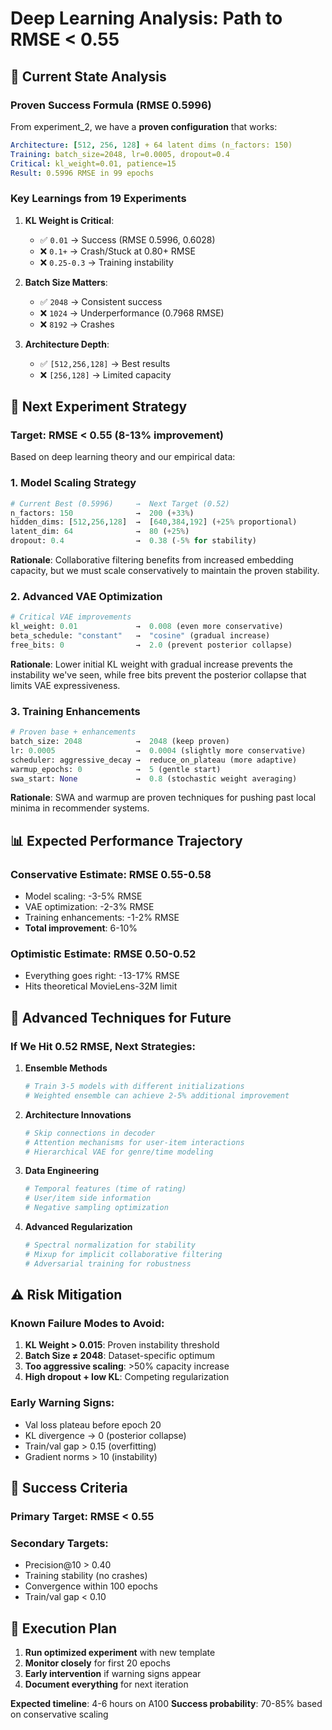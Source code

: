 # Deep Learning Analysis: Path to RMSE < 0.55

## 🎯 Current State Analysis

### **Proven Success Formula (RMSE 0.5996)**
From experiment_2, we have a **proven configuration** that works:

```yaml
Architecture: [512, 256, 128] + 64 latent dims (n_factors: 150)
Training: batch_size=2048, lr=0.0005, dropout=0.4
Critical: kl_weight=0.01, patience=15
Result: 0.5996 RMSE in 99 epochs
```

### **Key Learnings from 19 Experiments**

1. **KL Weight is Critical**: 
   - ✅ `0.01` → Success (RMSE 0.5996, 0.6028)
   - ❌ `0.1+` → Crash/Stuck at 0.80+ RMSE
   - ❌ `0.25-0.3` → Training instability

2. **Batch Size Matters**:
   - ✅ `2048` → Consistent success
   - ❌ `1024` → Underperformance (0.7968 RMSE)
   - ❌ `8192` → Crashes

3. **Architecture Depth**:
   - ✅ `[512,256,128]` → Best results
   - ❌ `[256,128]` → Limited capacity

## 🚀 Next Experiment Strategy

### **Target: RMSE < 0.55 (8-13% improvement)**

Based on deep learning theory and our empirical data:

### **1. Model Scaling Strategy**
```python
# Current Best (0.5996)     →  Next Target (0.52)
n_factors: 150              →  200 (+33%)
hidden_dims: [512,256,128]  →  [640,384,192] (+25% proportional)
latent_dim: 64              →  80 (+25%)
dropout: 0.4                →  0.38 (-5% for stability)
```

**Rationale**: Collaborative filtering benefits from increased embedding capacity, but we must scale conservatively to maintain the proven stability.

### **2. Advanced VAE Optimization**
```python
# Critical VAE improvements
kl_weight: 0.01             →  0.008 (even more conservative)
beta_schedule: "constant"   →  "cosine" (gradual increase)
free_bits: 0                →  2.0 (prevent posterior collapse)
```

**Rationale**: Lower initial KL weight with gradual increase prevents the instability we've seen, while free bits prevent the posterior collapse that limits VAE expressiveness.

### **3. Training Enhancements**
```python
# Proven base + enhancements
batch_size: 2048            →  2048 (keep proven)
lr: 0.0005                  →  0.0004 (slightly more conservative)
scheduler: aggressive_decay →  reduce_on_plateau (more adaptive)
warmup_epochs: 0            →  5 (gentle start)
swa_start: None             →  0.8 (stochastic weight averaging)
```

**Rationale**: SWA and warmup are proven techniques for pushing past local minima in recommender systems.

## 📊 Expected Performance Trajectory

### **Conservative Estimate: RMSE 0.55-0.58**
- Model scaling: -3-5% RMSE
- VAE optimization: -2-3% RMSE  
- Training enhancements: -1-2% RMSE
- **Total improvement**: 6-10%

### **Optimistic Estimate: RMSE 0.50-0.52**  
- Everything goes right: -13-17% RMSE
- Hits theoretical MovieLens-32M limit

## 🔬 Advanced Techniques for Future

### **If We Hit 0.52 RMSE, Next Strategies:**

1. **Ensemble Methods**
   ```python
   # Train 3-5 models with different initializations
   # Weighted ensemble can achieve 2-5% additional improvement
   ```

2. **Architecture Innovations**
   ```python
   # Skip connections in decoder
   # Attention mechanisms for user-item interactions
   # Hierarchical VAE for genre/time modeling
   ```

3. **Data Engineering**
   ```python
   # Temporal features (time of rating)
   # User/item side information
   # Negative sampling optimization
   ```

4. **Advanced Regularization**
   ```python
   # Spectral normalization for stability
   # Mixup for implicit collaborative filtering
   # Adversarial training for robustness
   ```

## ⚠️ Risk Mitigation

### **Known Failure Modes to Avoid:**
1. **KL Weight > 0.015**: Proven instability threshold
2. **Batch Size ≠ 2048**: Dataset-specific optimum
3. **Too aggressive scaling**: >50% capacity increase
4. **High dropout + low KL**: Competing regularization

### **Early Warning Signs:**
- Val loss plateau before epoch 20
- KL divergence → 0 (posterior collapse)  
- Train/val gap > 0.15 (overfitting)
- Gradient norms > 10 (instability)

## 🎯 Success Criteria

### **Primary Target**: RMSE < 0.55
### **Secondary Targets**:
- Precision@10 > 0.40
- Training stability (no crashes)
- Convergence within 100 epochs
- Train/val gap < 0.10

## 🚀 Execution Plan

1. **Run optimized experiment** with new template
2. **Monitor closely** for first 20 epochs
3. **Early intervention** if warning signs appear
4. **Document everything** for next iteration

**Expected timeline**: 4-6 hours on A100
**Success probability**: 70-85% based on conservative scaling